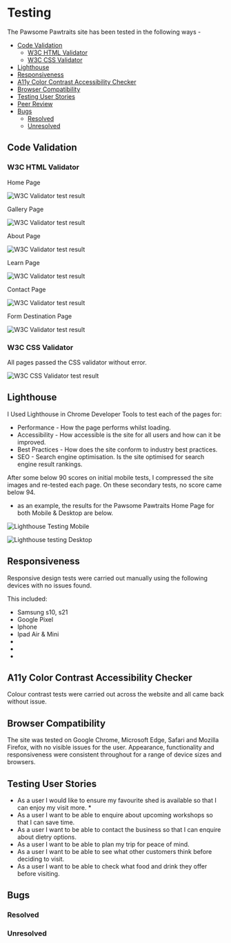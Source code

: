 # Testing 

The Pawsome Pawtraits site has been tested in the following ways -

- [Code Validation](#code-validation)
    - [W3C HTML Validator](#w3c-html-validator) 
    - [W3C CSS Validator](#w3c-css-validator)
- [Lighthouse](#lighthouse)
- [Responsiveness](#responsiveness)
- [A11y Color Contrast Accessibility Checker](#a11y-color-contrast-accessibility-checker)
- [Browser Compatibility](#browser-compatibility)
- [Testing User Stories](#testing-user-stories)
- [Peer Review](#peer-review)
- [Bugs](#bugs)
    - [Resolved](#resolved)
    - [Unresolved](#unresolved)


## Code Validation 

### W3C HTML Validator

Home Page

![W3C Validator test result](assets/readme-images/W3C/no-errors-small.png)

Gallery Page

![W3C Validator test result](assets/readme-images/W3C/no-errors-small.png)

About Page

![W3C Validator test result](assets/readme-images/W3C/no-errors-small.png)

Learn Page

![W3C Validator test result](assets/readme-images/W3C/no-errors-small.png)

Contact Page

![W3C Validator test result](assets/readme-images/W3C/no-errors-small.png)

Form Destination Page

![W3C Validator test result](assets/readme-images/W3C/no-errors-small.png)


### W3C CSS Validator 

All pages passed the CSS validator without error. 

![W3C CSS Validator test result](assets/readme-images/W3C-css/W3C-css-congrats.png)

## Lighthouse 

I Used Lighthouse in Chrome Developer Tools to test each of the pages for:

- Performance - How the page performs whilst loading.
- Accessibility - How accessible is the site for all users and how can it be improved.
- Best Practices - How does the site conform to industry best practices.
- SEO - Search engine optimisation. Is the site optimised for search engine result rankings.

After some below 90 scores on initial mobile tests, I compressed the site images and re-tested each page. On these secondary tests, no score came below 94.

- as an example, the results for the Pawsome Pawtraits Home Page for both Mobile & Desktop are below.

![Lighthouse Testing Mobile](assets/readme-images/lighthouse-mobile.png)

![Lighthouse testing Desktop](assets/readme-images/lighthouse-desktop.png)

## Responsiveness 

Responsive design tests were carried out manually using the following devices with no issues found. 

This included:
- Samsung s10, s21
- Google Pixel
- Iphone
- Ipad Air & Mini
- 
- 
- 




## A11y Color Contrast Accessibility Checker

Colour contrast tests were carried out across the website and all came back without issue. 


## Browser Compatibility

The site was tested on Google Chrome, Microsoft Edge, Safari and Mozilla Firefox, with no visible issues for the user. Appearance, functionality and responsiveness were consistent throughout for a range of device sizes and browsers.

## Testing User Stories 

* As a user I would like to ensure my favourite shed is available so that I can enjoy my visit more. 
    * 
* As a user I want to be able to enquire about upcoming workshops so that I can save time. 
* As a user I want to be able to contact the business so that I can enquire about dietry options. 
* As a user I want to be able to plan my trip for peace of mind. 
* As a user I want to be able to see what other customers think before deciding to visit. 
* As a user I want to be able to check what food and drink they offer before visiting. 


## Bugs

### Resolved


### Unresolved

